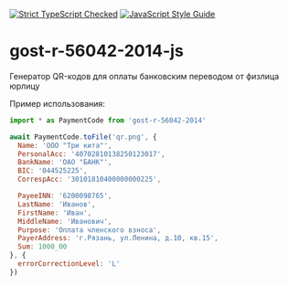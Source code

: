 [![Strict TypeScript Checked](https://badgen.net/badge/TS/Strict "Strict TypeScript Checked")](https://www.typescriptlang.org)
[![JavaScript Style Guide](https://img.shields.io/badge/code_style-standard-brightgreen.svg)](https://standardjs.com)

# gost-r-56042-2014-js
Генератор QR-кодов для оплаты банковским переводом от физлица юрлицу

Пример использования:

```js
import * as PaymentCode from 'gost-r-56042-2014'

await PaymentCode.toFile('qr.png', {
  Name: 'ООО "Три кита"',
  PersonalAcc: '40702810138250123017',
  BankName: 'ОАО "БАНК"',
  BIC: '044525225',
  CorrespAcc: '30101810400000000225',

  PayeeINN: '6200098765',
  LastName: 'Иванов',
  FirstName: 'Иван',
  MiddleName: 'Иванович',
  Purpose: 'Оплата членского взноса',
  PayerAddress: 'г.Рязань, ул.Ленина, д.10, кв.15',
  Sum: 1000_00
}, {
  errorCorrectionLevel: 'L'
})
```